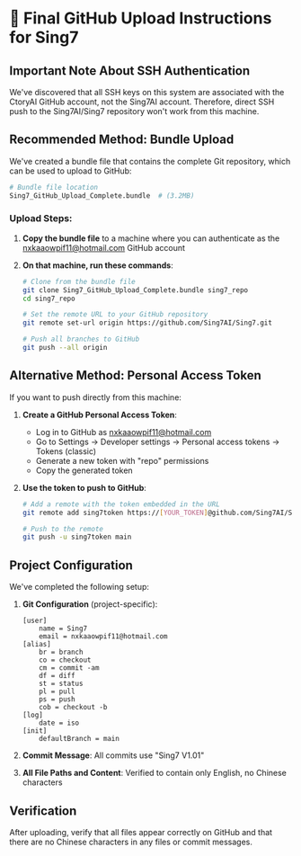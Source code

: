 # 📝 Final GitHub Upload Instructions for Sing7

## Important Note About SSH Authentication

We've discovered that all SSH keys on this system are associated with the CtoryAI GitHub account, not the Sing7AI account. Therefore, direct SSH push to the Sing7AI/Sing7 repository won't work from this machine.

## Recommended Method: Bundle Upload

We've created a bundle file that contains the complete Git repository, which can be used to upload to GitHub:

```bash
# Bundle file location
Sing7_GitHub_Upload_Complete.bundle  # (3.2MB)
```

### Upload Steps:

1. **Copy the bundle file** to a machine where you can authenticate as the nxkaaowpif11@hotmail.com GitHub account

2. **On that machine, run these commands**:
   ```bash
   # Clone from the bundle file
   git clone Sing7_GitHub_Upload_Complete.bundle sing7_repo
   cd sing7_repo
   
   # Set the remote URL to your GitHub repository
   git remote set-url origin https://github.com/Sing7AI/Sing7.git
   
   # Push all branches to GitHub
   git push --all origin
   ```

## Alternative Method: Personal Access Token

If you want to push directly from this machine:

1. **Create a GitHub Personal Access Token**:
   - Log in to GitHub as nxkaaowpif11@hotmail.com
   - Go to Settings → Developer settings → Personal access tokens → Tokens (classic)
   - Generate a new token with "repo" permissions
   - Copy the generated token

2. **Use the token to push to GitHub**:
   ```bash
   # Add a remote with the token embedded in the URL
   git remote add sing7token https://[YOUR_TOKEN]@github.com/Sing7AI/Sing7.git
   
   # Push to the remote
   git push -u sing7token main
   ```

## Project Configuration

We've completed the following setup:

1. **Git Configuration** (project-specific):
   ```
   [user]
       name = Sing7
       email = nxkaaowpif11@hotmail.com
   [alias]
       br = branch
       co = checkout
       cm = commit -am
       df = diff
       st = status
       pl = pull
       ps = push
       cob = checkout -b
   [log]
       date = iso
   [init]
       defaultBranch = main
   ```

2. **Commit Message**: All commits use "Sing7 V1.01"

3. **All File Paths and Content**: Verified to contain only English, no Chinese characters

## Verification

After uploading, verify that all files appear correctly on GitHub and that there are no Chinese characters in any files or commit messages. 
